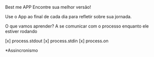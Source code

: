Best me APP
Encontre sua melhor versão!

Use o App ao final de cada dia para refletir sobre sua jornada.

O que vamos aprender?
A se comunicar com o processo enquanto ele estiver rodando

[x] process.stdout [x] process.stdin [x] process.on

*Assincronismo
